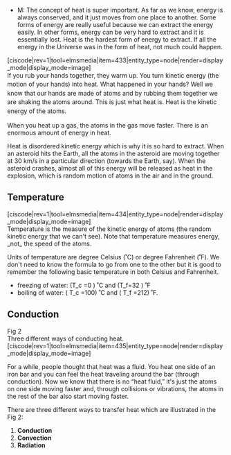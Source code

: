 - M: The concept of heat is super important. As far as we know, energy is always conserved, and it just moves from one place to another. Some forms of energy are really useful because we can extract the energy easily. In other forms, energy can be very hard to extract and it is essentially lost. Heat is the hardest form of energy to extract. If all the energy in the Universe was in the form of heat, not much could happen.

<div class="small-4 medium-3 column right">[ciscode|rev=1|tool=elmsmedia|item=433|entity_type=node|render=display_mode|display_mode=image] </div><span style="line-height: 20.3999996185303px;">If you rub your hands together, they warm up. You turn kinetic energy (the motion of your hands) into heat. What happened in your hands? Well we know that our hands are made of atoms and by rubbing them together we are shaking the atoms around. This is just what heat is. Heat is the kinetic energy of the atoms.</span>

When you heat up a gas, the atoms in the gas move faster. There is an enormous amount of energy in heat.

Heat is disordered kinetic energy which is why it is so hard to extract. When an asteroid hits the Earth, all the atoms in the asteroid are moving together at 30 km/s in a particular direction (towards the Earth, say). When the asteroid crashes, almost all of this energy will be released as heat in the explosion, which is random motion of atoms in the air and in the ground.

Temperature 
------------

<div class="clearfix"><div class="medium-6 large-4">[ciscode|rev=1|tool=elmsmedia|item=434|entity_type=node|render=display_mode|display_mode=image] </div></div>Temperature is the measure of the kinetic energy of atoms (the random kinetic energy that we can't see). Note that temperature measures energy, _not_ the speed of the atoms.   
  
Units of temperature are degree Celsius (˚C) or degree Fahrenheit (˚F). We don't need to know the formula to go from one to the other but it is good to remember the following basic temperature in both Celsius and Fahrenheit.

- freezing of water: \(T_c =0 \) ˚C and \(T_f=32 \) ˚F
- boiling of water: \( T_c =100\) ˚C and \( T_f =212\) ˚F.

Conduction 
-----------

<div class="figurelabel"><div class="figurelabel__title">Fig 2 </div><div class="figurelabel__desc">Three different ways of conducting heat. </div></div><div> [ciscode|rev=1|tool=elmsmedia|item=435|entity_type=node|render=display_mode|display_mode=image] </div>   
  
For a while, people thought that heat was a fluid. You heat one side of an iron bar and you can feel the heat traveling around the bar (through conduction). Now we know that there is no “heat fluid,” it's just the atoms on one side moving faster and, through collisions or vibrations, the atoms in the rest of the bar also start moving faster.   
  
There are three different ways to transfer heat which are illustrated in the Fig 2:

1. **Conduction**
2. **Convection**
3. **Radiation**